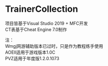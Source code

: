 # TrainerCollection

项目皆基于Visual Studio 2019 + MFC开发  
CT表基于Cheat Engine 7.0制作  
  
注：  
Wmgj网游辅助版本已过时，只是作为教程练手使用  
AOEII适用于游戏版本1.0C  
PVZ适用于年度版1.2.0.1073  
